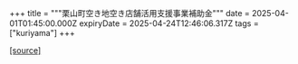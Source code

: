 +++
title = """栗山町空き地空き店舗活用支援事業補助金"""
date = 2025-04-01T01:45:00.000Z
expiryDate = 2025-04-24T12:46:06.317Z
tags = ["kuriyama"]
+++


[[source]](https://www.town.kuriyama.hokkaido.jp/soshiki/53/108.html)
